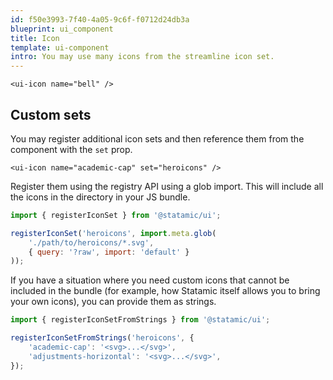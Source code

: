 ```yaml
---
id: f50e3993-7f40-4a05-9c6f-f0712d24db3a
blueprint: ui_component
title: Icon
template: ui-component
intro: You may use many icons from the streamline icon set.
---
```

```component
<ui-icon name="bell" />
```

## Custom sets
You may register additional icon sets and then reference them from the component with the `set` prop.

```component
<ui-icon name="academic-cap" set="heroicons" />
```

Register them using the registry API using a glob import. This will include all the icons in the directory in your JS bundle.

```js
import { registerIconSet } from '@statamic/ui';

registerIconSet('heroicons', import.meta.glob(
    './path/to/heroicons/*.svg', 
    { query: '?raw', import: 'default' }
));
```

If you have a situation where you need custom icons that cannot be included in the bundle (for example, how Statamic itself allows you to bring your own icons), you can provide them as strings.

```js
import { registerIconSetFromStrings } from '@statamic/ui';

registerIconSetFromStrings('heroicons', {
    'academic-cap': '<svg>...</svg>',
    'adjustments-horizontal': '<svg>...</svg>',
});
```
